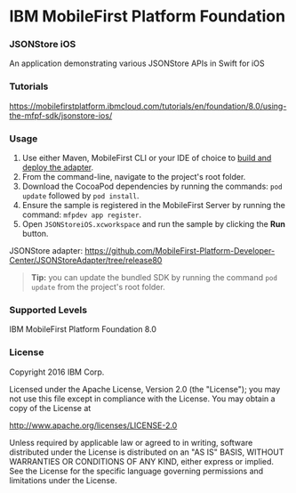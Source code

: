 IBM MobileFirst Platform Foundation
===
### JSONStore iOS
An application demonstrating various JSONStore APIs in Swift for iOS

### Tutorials
https://mobilefirstplatform.ibmcloud.com/tutorials/en/foundation/8.0/using-the-mfpf-sdk/jsonstore-ios/

### Usage

1. Use either Maven, MobileFirst CLI or your IDE of choice to [build and deploy the adapter](https://mobilefirstplatform.ibmcloud.com/tutorials/en/foundation/8.0/adapters/creating-adapters/).
2. From the command-line, navigate to the project's root folder.
3. Download the CocoaPod dependencies by running the commands: `pod update` followed by `pod install`.
4. Ensure the sample is registered in the MobileFirst Server by running the command: `mfpdev app register`.
5. Open `JSONStoreiOS.xcworkspace` and run the sample by clicking the **Run** button.

JSONStore adapter: https://github.com/MobileFirst-Platform-Developer-Center/JSONStoreAdapter/tree/release80

> **Tip:** you can update the bundled SDK by running the command `pod update` from the project's root folder.

### Supported Levels
IBM MobileFirst Platform Foundation 8.0

### License
Copyright 2016 IBM Corp.

Licensed under the Apache License, Version 2.0 (the "License");
you may not use this file except in compliance with the License.
You may obtain a copy of the License at

http://www.apache.org/licenses/LICENSE-2.0

Unless required by applicable law or agreed to in writing, software
distributed under the License is distributed on an "AS IS" BASIS,
WITHOUT WARRANTIES OR CONDITIONS OF ANY KIND, either express or implied.
See the License for the specific language governing permissions and
limitations under the License.
